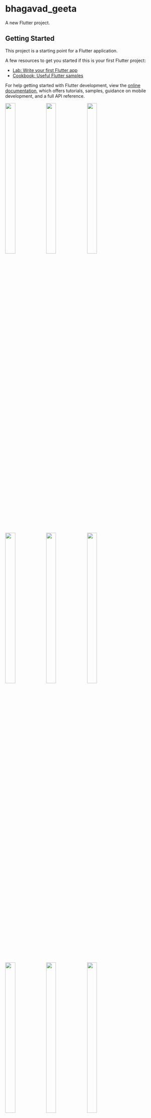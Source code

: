 # bhagavad_geeta

A new Flutter project.

## Getting Started

This project is a starting point for a Flutter application.

A few resources to get you started if this is your first Flutter project:

- [Lab: Write your first Flutter app](https://docs.flutter.dev/get-started/codelab)
- [Cookbook: Useful Flutter samples](https://docs.flutter.dev/cookbook)

For help getting started with Flutter development, view the
[online documentation](https://docs.flutter.dev/), which offers tutorials,
samples, guidance on mobile development, and a full API reference.

<img src="https://github.com/Drashtipatel296/bhagavad_geeta/assets/143180636/03971d58-e3c6-4194-bc5e-b4f07f20e745" height=35%, width=25%>
<img src="https://github.com/Drashtipatel296/bhagavad_geeta/assets/143180636/e1d2d464-4b32-4c3e-9638-941b4d4fbd62" height=35%, width=25%>
<img src="https://github.com/Drashtipatel296/bhagavad_geeta/assets/143180636/d6c46365-2fb5-4422-bd66-f6ccecf5423e" height=35%, width=25%>
<img src="https://github.com/Drashtipatel296/bhagavad_geeta/assets/143180636/2b9a1143-e46b-4f2e-9840-d233b1e3508e" height=35%, width=25%>
<img src="https://github.com/Drashtipatel296/bhagavad_geeta/assets/143180636/5b32ff5d-8dfb-469e-a7df-af8d9e595d8a" height=35%, width=25%>
<img src="https://github.com/Drashtipatel296/bhagavad_geeta/assets/143180636/a8453b0c-8773-4a2f-b195-b4d8270f96fb" height=35%, width=25%>
<img src="https://github.com/Drashtipatel296/bhagavad_geeta/assets/143180636/5199c300-814f-43b6-b43c-d35f590ad0cf" height=35%, width=25%>
<img src="https://github.com/Drashtipatel296/bhagavad_geeta/assets/143180636/ad2aee5e-4d06-4806-8c11-0398f128967d" height=35%, width=25%>
<img src="https://github.com/Drashtipatel296/bhagavad_geeta/assets/143180636/b1f361cb-1dbb-4ba0-933e-608d394288ad" height=35%, width=25%>
<img src="https://github.com/Drashtipatel296/bhagavad_geeta/assets/143180636/91b238b8-ffeb-44bb-b442-dac4cdc47d29" height=35%, width=25%>



